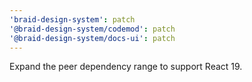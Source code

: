 ```yaml
---
'braid-design-system': patch
'@braid-design-system/codemod': patch
'@braid-design-system/docs-ui': patch
---
```


Expand the peer dependency range to support React 19.
